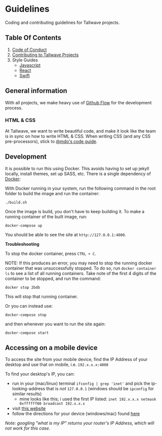 # Guidelines

Coding and contributing guidelines for Tallwave projects.

## Table Of Contents
1. [Code of Conduct](https://github.com/Tallwave/guidelines/blob/master/CODE_OF_CONDUCT.md)
2. [Contributing to Tallwave Projects](https://github.com/Tallwave/guidelines/blob/master/CONTRIBUTING.md)
3. Style Guides
    * [Javascript](https://github.com/Tallwave/guidelines/blob/master/javascript-style-guide.md)
    * [React](https://github.com/Tallwave/guidelines/blob/master/react-style-guide.md)
    * [Swift](https://github.com/Tallwave/guidelines/blob/master/swift-style-guide.md)

## General information

With all projects, we make heavy use of [Github Flow](https://guides.github.com/introduction/flow/) for the development process.

### HTML &amp; CSS

At Tallwave, we want to write beautiful code, and make it look like the team is in sync on how to write HTML &amp; CSS. When writing CSS (and any CSS pre-processors), stick to [@mdo's code guide](http://codeguide.co/).

## Development

It is possible to run this using Docker. This avoids having to set up jekyll locally, install themes, set up SASS, etc. There is a single dependency of [Docker](https://docs.docker.com):

With Docker running in your system, run the following command in the root folder to build the image and run the container:

```
./build.sh
```

Once the image is build, you don't have to keep building it. To make a running container of the built image, run:

```
docker-compose up
```

You should be able to see the site at `http://127.0.0.1:4000`.

**Troubleshooting**

To stop the docker container, press `CTRL + C`.

NOTE: If this produces an error, you may need to stop the running docker container that was unsuccessfully stopped. To do so, run `docker container ls` to see a list of all running containers. Take note of the first 4 digits of the container to be stopped, and run the command:

`docker stop 2bdb`
 
This will stop that running container.

Or you can instead use:

`docker-compose stop`

and then whenever you want to run the site again:

`docker-compose start`

## Accessing on a mobile device
To access the site from your mobile device, find the IP Address of your desktop and use that on mobile, i.e. `192.x.x.x:4000`

To find your desktop's IP, you can:
- run in your (mac/linux) terminal `ifconfig | grep 'inet'` and pick the ip-looking-address that is _not_ `127.0.0.1` (windows should be `ipconfig` for similar results)
  - mine looks like this; i used the first IP listed: `inet 192.x.x.x netmask 0xffffff00 broadcast 192.x.x.x`
- visit [this website](https://www.whatismybrowser.com/detect/what-is-my-local-ip-address)
- follow the directions for your device (windows/mac) found [here](https://www.howtogeek.com/236838/how-to-find-any-devices-ip-address-mac-address-and-other-network-connection-details/)

_*Note*: googling "what is my IP" returns your router's IP Address, which will not work for this case._
